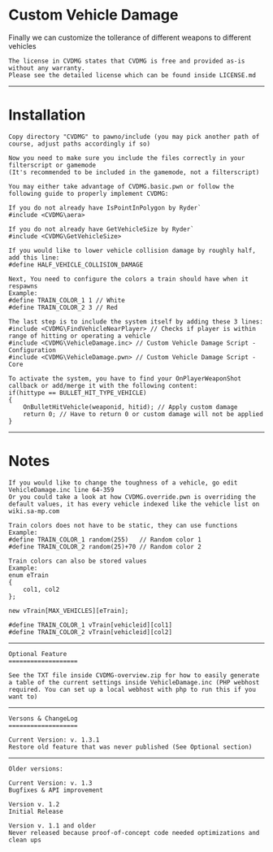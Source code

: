 Custom Vehicle Damage
=====================

Finally we can customize the tollerance of different weapons to different vehicles

    The license in CVDMG states that CVDMG is free and provided as-is without any warranty.
	Please see the detailed license which can be found inside LICENSE.md

----

Installation
=====================

    Copy directory "CVDMG" to pawno/include (you may pick another path of course, adjust paths accordingly if so)

    Now you need to make sure you include the files correctly in your filterscript or gamemode
    (It's recommended to be included in the gamemode, not a filterscript)
    
    You may either take advantage of CVDMG.basic.pwn or follow the following guide to properly implement CVDMG:

    If you do not already have IsPointInPolygon by Ryder`
    #include <CVDMG\aera>
   
    If you do not already have GetVehicleSize by Ryder`
    #include <CVDMG\GetVehicleSize>
    
    If you would like to lower vehicle collision damage by roughly half, add this line:
    #define HALF_VEHICLE_COLLISION_DAMAGE
    
    Next, You need to configure the colors a train should have when it respawns
    Example:
    #define TRAIN_COLOR_1 1 // White
    #define TRAIN_COLOR_2 3 // Red

    The last step is to include the system itself by adding these 3 lines:
    #include <CVDMG\FindVehicleNearPlayer> // Checks if player is within range of hitting or operating a vehicle
    #include <CVDMG\VehicleDamage.inc> // Custom Vehicle Damage Script - Configuration
    #include <CVDMG\VehicleDamage.pwn> // Custom Vehicle Damage Script - Core

    To activate the system, you have to find your OnPlayerWeaponShot callback or add/merge it with the following content:
    if(hittype == BULLET_HIT_TYPE_VEHICLE)
    {
        OnBulletHitVehicle(weaponid, hitid); // Apply custom damage
    	return 0; // Have to return 0 or custom damage will not be applied
    }
----

Notes
=====================
    If you would like to change the toughness of a vehicle, go edit VehicleDamage.inc line 64-359
    Or you could take a look at how CVDMG.override.pwn is overriding the default values, it has every vehicle indexed like the vehicle list on wiki.sa-mp.com

    Train colors does not have to be static, they can use functions
    Example:
    #define TRAIN_COLOR_1 random(255)   // Random color 1
    #define TRAIN_COLOR_2 random(25)+70 // Random color 2

    Train colors can also be stored values
    Example:
    enum eTrain
    {
        col1, col2
    };

    new vTrain[MAX_VEHICLES][eTrain];

    #define TRAIN_COLOR_1 vTrain[vehicleid][col1]
    #define TRAIN_COLOR_2 vTrain[vehicleid][col2]

----

	Optional Feature
	===================
	
	See the TXT file inside CVDMG-overview.zip for how to easily generate a table of the current settings inside VehicleDamage.inc (PHP webhost required. You can set up a local webhost with php to run this if you want to)

----

	Versons & ChangeLog
	===================

	Current Version: v. 1.3.1
    Restore old feature that was never published (See Optional section)

----

	Older versions:

	Current Version: v. 1.3
    Bugfixes & API improvement

	Version v. 1.2
    Initial Release

	Version v. 1.1 and older
    Never released because proof-of-concept code needed optimizations and clean ups
